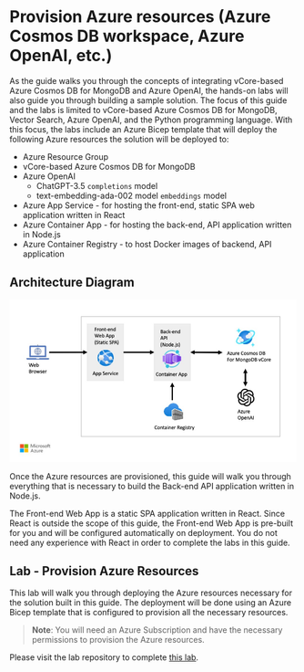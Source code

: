 # Provision Azure resources (Azure Cosmos DB workspace, Azure OpenAI, etc.)

As the guide walks you through the concepts of integrating vCore-based Azure Cosmos DB for MongoDB and Azure OpenAI, the hands-on labs will also guide you through building a sample solution. The focus of this guide and the labs is limited to vCore-based Azure Cosmos DB for MongoDB, Vector Search, Azure OpenAI, and the Python programming language. With this focus, the labs include an Azure Bicep template that will deploy the following Azure resources the solution will be deployed to:

- Azure Resource Group
- vCore-based Azure Cosmos DB for MongoDB
- Azure OpenAI
  - ChatGPT-3.5 `completions` model
  - text-embedding-ada-002 model `embeddings` model
- Azure App Service - for hosting the front-end, static SPA web application written in React
- Azure Container App - for hosting the back-end, API application written in Node.js
- Azure Container Registry - to host Docker images of backend, API application

## Architecture Diagram

![Solution architecture diagram showing how the Azure services deployed are connected](media/architecture.jpg)

Once the Azure resources are provisioned, this guide will walk you through everything that is necessary to build the Back-end API application written in Node.js.

The Front-end Web App is a static SPA application written in React. Since React is outside the scope of this guide, the Front-end Web App is pre-built for you and will be configured automatically on deployment. You do not need any experience with React in order to complete the labs in this guide.

## Lab - Provision Azure Resources

This lab will walk you through deploying the Azure resources necessary for the solution built in this guide. The deployment will be done using an Azure Bicep template that is configured to provision all the necessary resources.

> **Note**: You will need an Azure Subscription and have the necessary permissions to provision the Azure resources.

Please visit the lab repository to complete [this lab](https://github.com/solliancenet/cosmos-db-openai-python-dev-guide-labs/blob/main/deploy/deploy.md).
